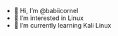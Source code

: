 - 👋 Hi, I’m @babiicornel
- 👀 I’m interested in Linux
- 🌱 I’m currently learning Kali Linux

<!---
babiicornel/babiicornel is a ✨ special ✨ repository because its `README.md` (this file) appears on your GitHub profile.
You can click the Preview link to take a look at your changes.
--->

